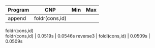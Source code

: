 Program | CNP | Min | Max
--- | --- | ---: | ---:
append | foldr(cons,id)  
foldr(cons,id)  
foldr(cons,id) | 0.0519s | 0.0546s
reverse3 | foldl(cons,id) | 0.0509s | 0.0509s
